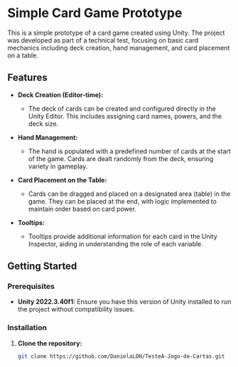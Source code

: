 # Simple Card Game Prototype

This is a simple prototype of a card game created using Unity. The project was developed as part of a technical test, focusing on basic card mechanics including deck creation, hand management, and card placement on a table.

## Features

- **Deck Creation (Editor-time):**
  - The deck of cards can be created and configured directly in the Unity Editor. This includes assigning card names, powers, and the deck size.

- **Hand Management:**
  - The hand is populated with a predefined number of cards at the start of the game. Cards are dealt randomly from the deck, ensuring variety in gameplay.

- **Card Placement on the Table:**
  - Cards can be dragged and placed on a designated area (table) in the game. They can be placed at the end, with logic implemented to maintain order based on card power.

- **Tooltips:**
  - Tooltips provide additional information for each card in the Unity Inspector, aiding in understanding the role of each variable.

## Getting Started

### Prerequisites

- **Unity 2022.3.40f1:** Ensure you have this version of Unity installed to run the project without compatibility issues.

### Installation

1. **Clone the repository:**
   ```bash
   git clone https://github.com/DanielaLDH/TesteA-Jogo-de-Cartas.git
   ```
